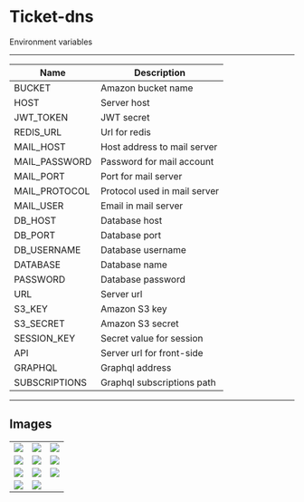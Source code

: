 # Ticket-dns

Environment variables


---

<table>
    <thead>
        <tr>
            <th>Name</th>
            <th>Description</th>
        </tr>
    </thead>
    <tbody>
        <tr>
            <td>BUCKET</td>
            <td>Amazon bucket name</td>
        </tr>
        <tr>
            <td>HOST</td>
            <td>Server host</td>
        </tr>
        <tr>
            <td>JWT_TOKEN</td>
            <td>JWT secret</td>
        </tr>
        <tr>
            <td>REDIS_URL</td>
            <td>Url for redis</td>
        </tr>
        <tr>
            <td>MAIL_HOST</td>
            <td>Host address to mail server</td>
        </tr>
        <tr>
            <td>MAIL_PASSWORD</td>
            <td>Password for mail account</td>
        </tr>
        <tr>
            <td>MAIL_PORT</td>
            <td>Port for mail server</td>
        </tr>
        <tr>
            <td>MAIL_PROTOCOL</td>
            <td>Protocol used in mail server</td>
        </tr>
        <tr>
            <td>MAIL_USER</td>
            <td>Email in mail server</td>
        </tr>
        <tr>
            <td>DB_HOST</td>
            <td>Database host</td>
        </tr>
        <tr>
            <td>DB_PORT</td>
            <td>Database port</td>
        </tr>
        <tr>
            <td>DB_USERNAME</td>
            <td>Database username</td>
        </tr>
        <tr>
            <td>DATABASE</td>
            <td>Database name</td>
        </tr>
        <tr>
            <td>PASSWORD</td>
            <td>Database password</td>
        </tr>
        <tr>
            <td>URL</td>
            <td>Server url</td>
        </tr>
        <tr>
            <td>S3_KEY</td>
            <td>Amazon S3 key</td>
        </tr>
        <tr>
            <td>S3_SECRET</td>
            <td>Amazon S3 secret</td>
        </tr>
        <tr>
            <td>SESSION_KEY</td>
            <td>Secret value for session</td>
        </tr>
        <tr>
            <td>API</td>
            <td>Server url for front-side</td>
        </tr>
        <tr>
            <td>GRAPHQL</td>
            <td>Graphql address</td>
        </tr>
        <tr>
            <td>SUBSCRIPTIONS</td>
            <td>Graphql subscriptions path</td>
        </tr>
    </tbody>
</table>

---

## Images

<table>
    <tbody>
        <tr>
            <td>
                <img src="https://portfolio-dns.herokuapp.com/api/project/file/Controle de chamados/Screenshot_20191027_092721.png"/>
            </td>
            <td>
                <img src="https://portfolio-dns.herokuapp.com/api/project/file/Controle de chamados/Screenshot_20191027_092820.png"/>
            </td>
            <td>
                <img src="https://portfolio-dns.herokuapp.com/api/project/file/Controle de chamados/Screenshot_20191027_092840.png"/>
            </td>
        </tr>
         <tr>
            <td>
                <img src="https://portfolio-dns.herokuapp.com/api/project/file/Controle de chamados/Screenshot_20191027_092920.png"/>
            </td>
            <td>
                <img src="https://portfolio-dns.herokuapp.com/api/project/file/Controle de chamados/Screenshot_20191027_092943.png"/>
            </td>
            <td>
                <img src="https://portfolio-dns.herokuapp.com/api/project/file/Controle de chamados/Screenshot_20191027_093007.png"/>
            </td>
        </tr>
         <tr>
            <td>
                <img src="https://portfolio-dns.herokuapp.com/api/project/file/Controle de chamados/Screenshot_20191027_093022.png"/>
            </td>
            <td>
                <img src="https://portfolio-dns.herokuapp.com/api/project/file/Controle de chamados/Screenshot_20191027_093102.png"/>
            </td>
            <td>
                <img src="https://portfolio-dns.herokuapp.com/api/project/file/Controle de chamados/Screenshot_20191027_093118.png"/>
            </td>
        </tr>
        <tr>
            <td>
                <img src="https://portfolio-dns.herokuapp.com/api/project/file/Controle de chamados/Screenshot_20191027_093130.png"/>
            </td>
            <td>
                <img src="https://portfolio-dns.herokuapp.com/api/project/file/Controle de chamados/Screenshot_20191027_093143.png"/>
            </td>
        </tr>
    </tbody>
</table>